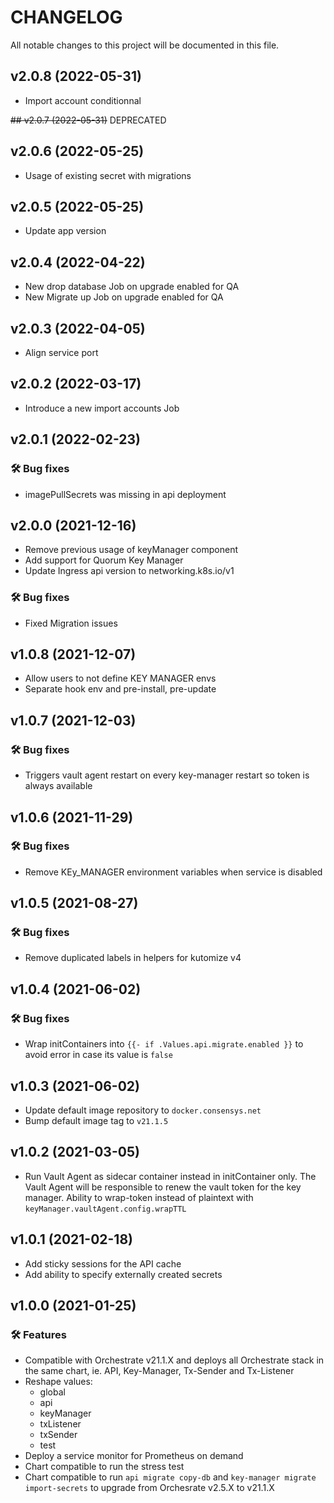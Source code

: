 # CHANGELOG

All notable changes to this project will be documented in this file.

## v2.0.8 (2022-05-31) 
 * Import account conditionnal
 
~~## v2.0.7 (2022-05-31)~~ DEPRECATED

## v2.0.6 (2022-05-25)
 * Usage of existing secret with migrations

## v2.0.5 (2022-05-25)
 * Update app version

## v2.0.4 (2022-04-22)
 * New drop database Job on upgrade enabled for QA
 * New Migrate up Job on upgrade enabled for QA

## v2.0.3 (2022-04-05)
 * Align service port

## v2.0.2 (2022-03-17)
 * Introduce a new import accounts Job

## v2.0.1 (2022-02-23)
### 🛠 Bug fixes
 * imagePullSecrets was missing in api deployment

## v2.0.0 (2021-12-16)
 * Remove previous usage of keyManager component
 * Add support for Quorum Key Manager
 * Update Ingress api version to networking.k8s.io/v1 
### 🛠 Bug fixes
 * Fixed Migration issues

## v1.0.8 (2021-12-07)
* Allow users to not define KEY MANAGER envs
* Separate hook env and pre-install, pre-update

## v1.0.7 (2021-12-03)
### 🛠 Bug fixes
- Triggers vault agent restart on every key-manager restart so token is always available

## v1.0.6 (2021-11-29)
### 🛠 Bug fixes
 * Remove KEy_MANAGER environment variables when service is disabled

## v1.0.5 (2021-08-27)
### 🛠 Bug fixes
 * Remove duplicated labels in helpers for kutomize v4

## v1.0.4 (2021-06-02)
### 🛠 Bug fixes
 * Wrap initContainers into `{{- if .Values.api.migrate.enabled }}` to avoid error in case its value is `false`

## v1.0.3 (2021-06-02)

 * Update default image repository to `docker.consensys.net`
 * Bump default image tag to `v21.1.5`
  
## v1.0.2 (2021-03-05)

 * Run Vault Agent as sidecar container instead in initContainer only. The Vault Agent will be responsible to renew the vault token for the key manager. Ability to wrap-token instead of plaintext with `keyManager.vaultAgent.config.wrapTTL`


## v1.0.1 (2021-02-18)

 * Add sticky sessions for the API cache
 * Add ability to specify externally created secrets

## v1.0.0 (2021-01-25)

### 🛠 Features
 * Compatible with Orchestrate v21.1.X and deploys all Orchestrate stack in the same chart, ie. API, Key-Manager, Tx-Sender and Tx-Listener
 * Reshape values:
   * global
   * api
   * keyManager
   * txListener
   * txSender
   * test
 * Deploy a service monitor for Prometheus on demand
 * Chart compatible to run the stress test
 * Chart compatible to run `api migrate copy-db` and `key-manager migrate import-secrets` to upgrade from Orchesrate v2.5.X to v21.1.X

